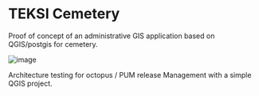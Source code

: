 # TEKSI Cemetery
Proof of concept of an administrative GIS application based on QGIS/postgis for cemetery.

![image](https://github.com/user-attachments/assets/21356c68-9de1-4192-8ae1-5adc6959bc7e)

Architecture testing for octopus / PUM release Management with a simple QGIS project.